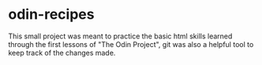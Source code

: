 # odin-recipes
This small project was meant to practice the basic html skills learned through the first lessons of "The Odin Project", git was also a helpful tool to keep track of the changes made.